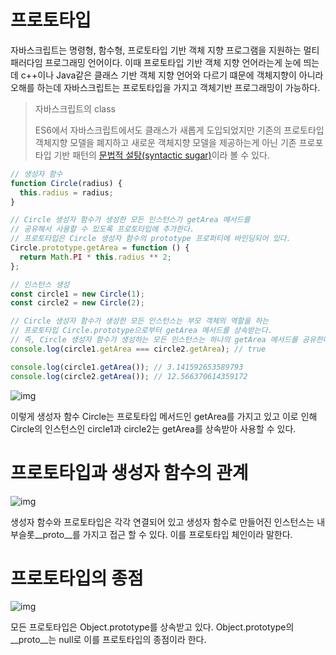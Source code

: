 # 프로토타입

자바스크립트는 명령형, 함수형, 프로토타입 기반 객체 지향 프로그램을 지원하는 멀티 패러다임 프로그래밍 언어이다. 이때 프로토타입 기반 객체 지향 언어라는게 눈에 띄는데 c++이나 Java같은 클래스 기반 객체 지향 언어와 다르기 떄문에 객체지향이 아니라 오해를 하는데 자바스크립트는 프로토타입을 가지고 객체기반 프로그래밍이 가능하다.

> 자바스크립트의 class
>
> ES6에서 자바스크립트에서도 클래스가 새롭게 도입되었지만 기존의 프로토타입 객체지향 모델을 폐지하고 새로운 객체지향 모델을 제공하는게 아닌 기존 프로포타입 기반 패턴의  [문법적 설탕(syntactic sugar)](https://en.wikipedia.org/wiki/Syntactic_sugar)이라 볼 수 있다.



```js
// 생성자 함수
function Circle(radius) {
  this.radius = radius;
}

// Circle 생성자 함수가 생성한 모든 인스턴스가 getArea 메서드를
// 공유해서 사용할 수 있도록 프로토타입에 추가한다.
// 프로토타입은 Circle 생성자 함수의 prototype 프로퍼티에 바인딩되어 있다.
Circle.prototype.getArea = function () {
  return Math.PI * this.radius ** 2;
};

// 인스턴스 생성
const circle1 = new Circle(1);
const circle2 = new Circle(2);

// Circle 생성자 함수가 생성한 모든 인스턴스는 부모 객체의 역할을 하는
// 프로토타입 Circle.prototype으로부터 getArea 메서드를 상속받는다.
// 즉, Circle 생성자 함수가 생성하는 모든 인스턴스는 하나의 getArea 메서드를 공유한다.
console.log(circle1.getArea === circle2.getArea); // true

console.log(circle1.getArea()); // 3.141592653589793
console.log(circle2.getArea()); // 12.566370614359172
```

![img](https://poiemaweb.com/assets/fs-images/19-2.png)

이렇게 생성자 함수 Circle는 프로토타입 메서드인 getArea를 가지고 있고 이로 인해 Circle의 인스턴스인 circle1과 circle2는 getArea를 상속받아 사용할 수 있다.



# 프로토타입과 생성자 함수의 관계

![img](https://poiemaweb.com/assets/fs-images/19-8.png)

생성자 함수와 프로토타입은 각각 연결되어 있고 생성자 함수로 만들어진 인스턴스는 내부슬롯&#95;&#95;proto&#95;&#95;를 가지고 접근 할 수 있다. 이를 프로토타입 체인이라 말한다.



# 프로토타입의 종점

![img](https://poiemaweb.com/assets/fs-images/19-12.png)

모든 프로토타입은 Object.prototype를 상속받고 있다. Object.prototype의 &#95;&#95;proto&#95;&#95;는 null로 이를 프로토타입의 종점이라 한다.